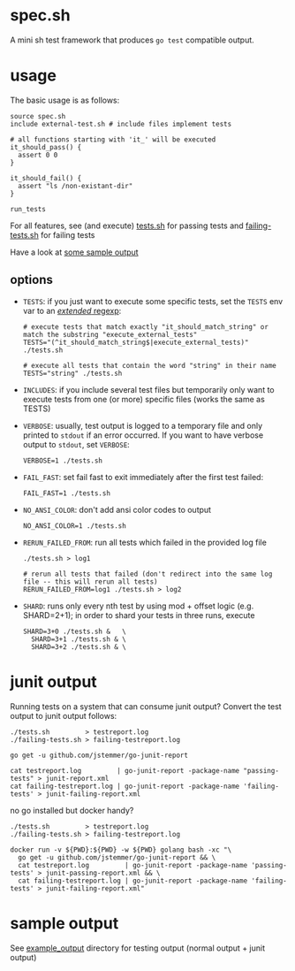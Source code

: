 # spec.sh

A mini sh test framework that produces `go test` compatible output.

# usage

The basic usage is as follows:

    source spec.sh
    include external-test.sh # include files implement tests

    # all functions starting with 'it_' will be executed
    it_should_pass() {
      assert 0 0
    }

    it_should_fail() {
      assert "ls /non-existant-dir"
    }

    run_tests

For all features, see (and execute) [tests.sh](./tests.sh) for passing tests and [failing-tests.sh](./failing-tests.sh) for failing tests

Have a look at [some sample output](#sample-output)

## options

  - `TESTS`: if you just want to execute some specific tests, set the `TESTS` env var to an [_extended_ regexp](https://www.gnu.org/software/sed/manual/html_node/Extended-regexps.html):

        # execute tests that match exactly "it_should_match_string" or match the substring "execute_external_tests"
        TESTS="(^it_should_match_string$|execute_external_tests)" ./tests.sh

        # execute all tests that contain the word "string" in their name
        TESTS="string" ./tests.sh

  - `INCLUDES`: if you include several test files but temporarily only want to execute tests from one (or more) specific files (works the same as TESTS)

  - `VERBOSE`: usually, test output is logged to a temporary file and only printed to `stdout` if an error occurred. If you want to have verbose output to `stdout`, set `VERBOSE`:

        VERBOSE=1 ./tests.sh

  - `FAIL_FAST`: set fail fast to exit immediately after the first test failed:

        FAIL_FAST=1 ./tests.sh

  - `NO_ANSI_COLOR`: don't add ansi color codes to output

        NO_ANSI_COLOR=1 ./tests.sh

  - `RERUN_FAILED_FROM`: run all tests which failed in the provided log file

        ./tests.sh > log1

        # rerun all tests that failed (don't redirect into the same log file -- this will rerun all tests)
        RERUN_FAILED_FROM=log1 ./tests.sh > log2

  - `SHARD`: runs only every nth test by using mod + offset logic (e.g. SHARD=2+1); in order to shard your tests in three runs, execute

        SHARD=3+0 ./tests.sh &   \
          SHARD=3+1 ./tests.sh & \
          SHARD=3+2 ./tests.sh & \

# junit output

Running tests on a system that can consume junit output? Convert the test output to junit output follows:

    ./tests.sh         > testreport.log
    ./failing-tests.sh > failing-testreport.log

    go get -u github.com/jstemmer/go-junit-report

    cat testreport.log         | go-junit-report -package-name "passing-tests" > junit-report.xml
    cat failing-testreport.log | go-junit-report -package-name 'failing-tests' > junit-failing-report.xml

no go installed but docker handy?

    ./tests.sh         > testreport.log
    ./failing-tests.sh > failing-testreport.log

    docker run -v ${PWD}:${PWD} -w ${PWD} golang bash -xc "\
      go get -u github.com/jstemmer/go-junit-report && \
      cat testreport.log         | go-junit-report -package-name 'passing-tests' > junit-passing-report.xml && \
      cat failing-testreport.log | go-junit-report -package-name 'failing-tests' > junit-failing-report.xml"

# sample output

See [example_output](./example_output) directory for testing output (normal output + junit output)

